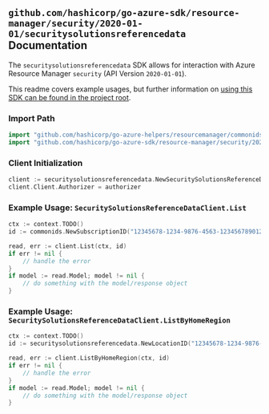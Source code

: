 
## `github.com/hashicorp/go-azure-sdk/resource-manager/security/2020-01-01/securitysolutionsreferencedata` Documentation

The `securitysolutionsreferencedata` SDK allows for interaction with Azure Resource Manager `security` (API Version `2020-01-01`).

This readme covers example usages, but further information on [using this SDK can be found in the project root](https://github.com/hashicorp/go-azure-sdk/tree/main/docs).

### Import Path

```go
import "github.com/hashicorp/go-azure-helpers/resourcemanager/commonids"
import "github.com/hashicorp/go-azure-sdk/resource-manager/security/2020-01-01/securitysolutionsreferencedata"
```


### Client Initialization

```go
client := securitysolutionsreferencedata.NewSecuritySolutionsReferenceDataClientWithBaseURI("https://management.azure.com")
client.Client.Authorizer = authorizer
```


### Example Usage: `SecuritySolutionsReferenceDataClient.List`

```go
ctx := context.TODO()
id := commonids.NewSubscriptionID("12345678-1234-9876-4563-123456789012")

read, err := client.List(ctx, id)
if err != nil {
	// handle the error
}
if model := read.Model; model != nil {
	// do something with the model/response object
}
```


### Example Usage: `SecuritySolutionsReferenceDataClient.ListByHomeRegion`

```go
ctx := context.TODO()
id := securitysolutionsreferencedata.NewLocationID("12345678-1234-9876-4563-123456789012", "locationValue")

read, err := client.ListByHomeRegion(ctx, id)
if err != nil {
	// handle the error
}
if model := read.Model; model != nil {
	// do something with the model/response object
}
```
